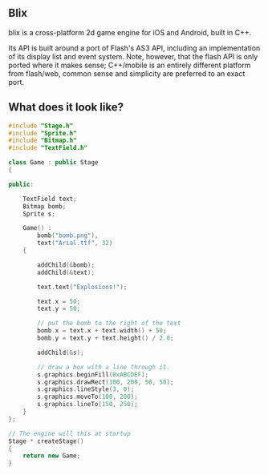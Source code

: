 
## Blix

blix is a cross-platform 2d game engine for iOS and Android, built in C++.

Its API is built around a port of Flash's AS3 API, including an
implementation of its display list and event system. Note, however, that
the flash API is only ported where it makes sense; C++/mobile is an entirely
different platform from flash/web, common sense and simplicity are
preferred to an exact port.

## What does it look like?

```C++
#include "Stage.h"
#include "Sprite.h"
#include "Bitmap.h"
#include "TextField.h"

class Game : public Stage
{

public:

    TextField text;
    Bitmap bomb;
    Sprite s;

    Game() :
        bomb("bomb.png"),
        text("Arial.ttf", 32)
    {

        addChild(&bomb);
        addChild(&text);

        text.text("Explosions!");

        text.x = 50;
        text.y = 50;

        // put the bomb to the right of the text
        bomb.x = text.x + text.width() + 50;
        bomb.y = text.y + text.height() / 2.0;

        addChild(&s);

        // draw a box with a line through it.
        s.graphics.beginFill(0xABCDEF);
        s.graphics.drawRect(100, 200, 50, 50);
        s.graphics.lineStyle(3, 0);
        s.graphics.moveTo(100, 200);
        s.graphics.lineTo(150, 250);
    }
};

// The engine will this at startup
Stage * createStage()
{
    return new Game;
}
```
